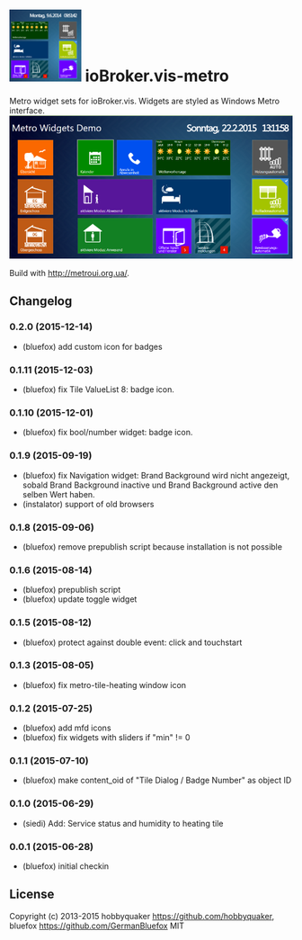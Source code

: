 ![Logo](admin/metro.png)
ioBroker.vis-metro
============

Metro widget sets for ioBroker.vis. Widgets are styled as Windows Metro interface.
![Screenshot](img/Demo2.png)

Build with http://metroui.org.ua/. 

## Changelog
### 0.2.0 (2015-12-14)
- (bluefox) add custom icon for badges

### 0.1.11 (2015-12-03)
- (bluefox) fix Tile ValueList 8: badge icon.

### 0.1.10 (2015-12-01)
- (bluefox) fix bool/number widget: badge icon.

### 0.1.9 (2015-09-19)
- (bluefox) fix Navigation widget: Brand Background wird nicht angezeigt, sobald Brand Background inactive und Brand Background active den selben Wert haben.
- (instalator) support of old browsers

### 0.1.8 (2015-09-06)
- (bluefox) remove prepublish script because installation is not possible

### 0.1.6 (2015-08-14)
- (bluefox) prepublish script
- (bluefox) update toggle widget

### 0.1.5 (2015-08-12)
- (bluefox) protect against double event: click and touchstart

### 0.1.3 (2015-08-05)
- (bluefox) fix metro-tile-heating window icon

### 0.1.2 (2015-07-25)
- (bluefox) add mfd icons
- (bluefox) fix widgets with sliders if "min" != 0

### 0.1.1 (2015-07-10)
- (bluefox) make content_oid of "Tile Dialog / Badge Number" as object ID

### 0.1.0 (2015-06-29)
- (siedi) Add: Service status and humidity to heating tile

### 0.0.1 (2015-06-28)
- (bluefox) initial checkin

## License
 Copyright (c) 2013-2015 hobbyquaker https://github.com/hobbyquaker, bluefox https://github.com/GermanBluefox
 MIT
